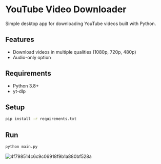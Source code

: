 # YouTube Video Downloader

Simple desktop app for downloading YouTube videos built with Python.

## Features
- Download videos in multiple qualities (1080p, 720p, 480p)
- Audio-only option

## Requirements
- Python 3.8+
- yt-dlp

## Setup
```bash
pip install -r requirements.txt
```

## Run
```bash
python main.py
```

 ![4f798514c6c9c06918f9b1a880bf528a](https://github.com/user-attachments/assets/544cbf02-4a71-440f-89bf-77be2f2876be)
